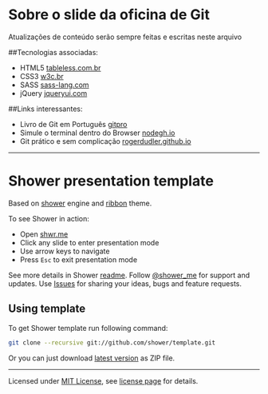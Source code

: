 # Sobre o slide da oficina de Git

Atualizações de conteúdo serão sempre feitas e escritas neste arquivo

##Tecnologias associadas:

- HTML5 [tableless.com.br](http://tableless.com.br/html5/)
- CSS3 [w3c.br](http://www.w3c.br/Cursos/CursoCSS3)
- SASS [sass-lang.com](http://sass-lang.com/)
- jQuery [jqueryui.com](http://jqueryui.com/)


##Links interessantes:

- Livro de Git em Português [gitpro](https://leanpub.com/pro-git)
- Simule o terminal dentro do Browser [nodegh.io](http://nodegh.io/)
- Git prático e sem complicação [rogerdudler.github.io](http://rogerdudler.github.io/git-guide/index.pt_BR.html)

----


# Shower presentation template

Based on [shower](https://github.com/shower/shower) engine and [ribbon](https://github.com/shower/ribbon) theme.

To see Shower in action:

- Open [shwr.me](http://shwr.me/)
- Click any slide to enter presentation mode
- Use arrow keys to navigate
- Press `Esc` to exit presentation mode

See more details in Shower [readme](https://github.com/shower/shower#readme). Follow [@shower_me](http://twitter.com/shower_me/) for support and updates. Use [Issues](https://github.com/shower/shower/issues) for sharing your ideas, bugs and feature requests.

## Using template

To get Shower template run following command:

``` bash
git clone --recursive git://github.com/shower/template.git
```

Or you can just download [latest version](http://shwr.me/template.zip) as ZIP file.

---
Licensed under [MIT License](http://en.wikipedia.org/wiki/MIT_License), see [license page](https://github.com/shower/shower/wiki/MIT-License) for details.
